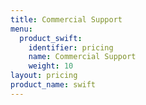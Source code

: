 ```yaml
---
title: Commercial Support
menu:
  product_swift:
    identifier: pricing
    name: Commercial Support
    weight: 10
layout: pricing
product_name: swift
---
```

